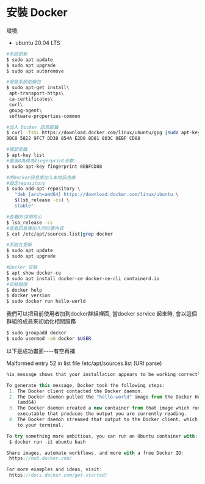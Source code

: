 # 安裝 Docker

環境:
- ubuntu 20.04 LTS

```bash
#系統更新
$ sudo apt update
$ sudo apt upgrade
$ sudo apt autoremove
```

```bash
#安裝系統依賴包
$ sudo apt-get install\
 apt-transport-https\
 ca-certificates\
 curl\
 gnupg-agent\
 software-properties-common
```

```bash
#加入 Docker 訊息密鑰
$ curl -fsSL https://download.docker.com/linux/ubuntu/gpg |sudo apt-key add -
9DC8 5822 9FC7 DD38 854A E2D8 8D81 803C 0EBF CD88
```

```bash
#確認密鑰
$ apt-key list
#最後8為做為fingerprint參數
$ sudo apt-key fingerprint 0EBFCD88
```

```bash
#將Docker訊息庫加入本地訊息庫
#設定repository
$ sudo add-apt-repository \
   "deb [arch=amd64] https://download.docker.com/linux/ubuntu \
   $(lsb_release -cs) \
   stable"
```

```bash
#查看OS採用核心
$ lsb_release -cs
#查看訊息庫加入的位置內容
$ cat /etc/apt/sources.list|grep docker
```

```bash
#系統在更新
$ sudo apt update
$ sudo apt upgrade
```

```bash
#Docker 安裝
$ apt show docker-ce
$ sudo apt install docker-ce docker-ce-cli containerd.io
#安裝驗證
$ docker help
$ docker version
$ sudo docker run hello-world
```

我們可以把目前使用者加到docker群組裡面, 當docker service 起來時, 會以這個群組的成員來初始化相關服務

```Bash
$ sudo groupadd docker
$ sudo usermod -aG docker $USER
```

以下是成功畫面----有空再補


Malformed entry 52 in list file /etc/apt/sources.list (URI parse)

```jsx
his message shows that your installation appears to be working correctly.

To generate this message, Docker took the following steps:
 1. The Docker client contacted the Docker daemon.
 2. The Docker daemon pulled the "hello-world" image from the Docker Hub.
    (amd64)
 3. The Docker daemon created a new container from that image which runs the
    executable that produces the output you are currently reading.
 4. The Docker daemon streamed that output to the Docker client, which sent it
    to your terminal.

To try something more ambitious, you can run an Ubuntu container with:
 $ docker run -it ubuntu bash

Share images, automate workflows, and more with a free Docker ID:
 https://hub.docker.com/

For more examples and ideas, visit:
 https://docs.docker.com/get-started/
```
